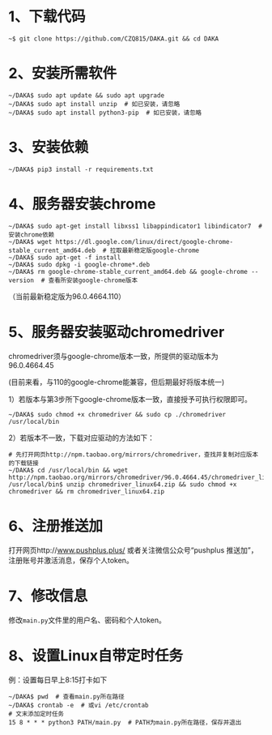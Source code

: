 # 1、下载代码

```shell
~$ git clone https://github.com/CZQ815/DAKA.git && cd DAKA
```

# 2、安装所需软件

```shell
~/DAKA$ sudo apt update && sudo apt upgrade
~/DAKA$ sudo apt install unzip  # 如已安装，请忽略
~/DAKA$ sudo apt install python3-pip  # 如已安装，请忽略
```

# 3、安装依赖

```shell
~/DAKA$ pip3 install -r requirements.txt
```

# 4、服务器安装chrome

```shell
~/DAKA$ sudo apt-get install libxss1 libappindicator1 libindicator7  # 安装chrome依赖
~/DAKA$ wget https://dl.google.com/linux/direct/google-chrome-stable_current_amd64.deb  # 拉取最新稳定版google-chrome
~/DAKA$ sudo apt-get -f install
~/DAKA$ sudo dpkg -i google-chrome*.deb
~/DAKA$ rm google-chrome-stable_current_amd64.deb && google-chrome --version  # 查看所安装google-chrome版本
```

（当前最新稳定版为96.0.4664.110）

# 5、服务器安装驱动chromedriver

chromedriver须与google-chrome版本一致，所提供的驱动版本为96.0.4664.45

(目前来看，与110的google-chrome能兼容，但后期最好将版本统一)

1）若版本与第3步所下google-chrome版本一致，直接授予可执行权限即可。

```shell
~/DAKA$ sudo chmod +x chromedriver && sudo cp ./chromedriver /usr/local/bin
```

2）若版本不一致，下载对应驱动的方法如下：

```shell
# 先打开网页http://npm.taobao.org/mirrors/chromedriver，查找并复制对应版本的下载链接
~/DAKA$ cd /usr/local/bin && wget http://npm.taobao.org/mirrors/chromedriver/96.0.4664.45/chromedriver_linux64.zip
/usr/local/bin$ unzip chromedriver_linux64.zip && sudo chmod +x chromedriver && rm chromedriver_linux64.zip
```

# 6、注册推送加

打开网页http://www.pushplus.plus/ 或者关注微信公众号“pushplus 推送加”，注册账号并激活消息，保存个人token。

# 7、修改信息

修改`main.py`文件里的用户名、密码和个人token。

# 8、设置Linux自带定时任务

例：设置每日早上8:15打卡如下

```shell
~/DAKA$ pwd  # 查看main.py所在路径
~/DAKA$ crontab -e  # 或vi /etc/crontab
# 文末添加定时任务
15 8 * * * python3 PATH/main.py  # PATH为main.py所在路径，保存并退出
```
